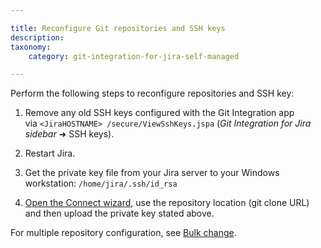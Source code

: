 ```yaml
---

title: Reconfigure Git repositories and SSH keys
description:
taxonomy:
    category: git-integration-for-jira-self-managed

---
```


Perform the following steps to reconfigure repositories and SSH key:

1.  Remove any old SSH keys configured with the Git Integration app via `<JiraHOSTNAME> /secure/ViewSshKeys.jspa` (_Git Integration for Jira sidebar_ ➜ SSH keys).

2.  Restart Jira.

3.  Get the private key file from your Jira server to your Windows workstation: `/home/jira/.ssh/id_rsa`

4.  [Open the Connect wizard](/git-integration-for-jira-data-center/using-the-connect-repository-wizard-gij-self-managed), use the repository location (git clone URL) and then upload the private key stated above.

For multiple repository configuration, see [Bulk change](/git-integration-for-jira-data-center/bulk-change-gij-self-managed/).

